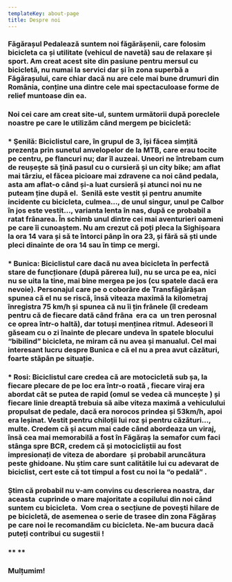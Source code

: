 ```yaml
---
templateKey: about-page
title: Despre noi
---
```

### **Făgărașul Pedalează suntem noi făgărășenii, care folosim bicicleta ca și utilitate (vehicul de navetă) sau de relaxare și sport. Am creat acest site din pasiune pentru mersul cu bicicletă, nu numai la servici dar și în zona superbă a Făgărașului, care chiar dacă nu are cele mai bune drumuri din România, conține una dintre cele mai spectaculoase forme de relief muntoase din ea.**

### **Noi cei care am creat site-ul, suntem următorii după poreclele noastre pe care le utilizăm când mergem pe bicicletă:**

### **\* Şenilă: Biciclistul care, în grupul de 3, își făcea simțită prezența prin sunetul anvelopelor de la MTB, care erau tocite pe centru, pe flancuri nu; dar îl auzeai. Uneori ne întrebam cum de reușește să țină pasul cu o cursieră și un city bike; am aflat mai târziu, el făcea picioare mai zdravene ca noi când pedala, asta am aflat-o când și-a luat cursieră și atunci noi nu ne puteam ține după el.  Senilă este vestit și pentru anumite incidente cu bicicleta, culmea…, de unul singur, unul pe Calbor în jos este vestit…, varianta lenta în nas, după ce probabil a ratat frânarea. În schimb unul dintre cei mai aventurieri oameni pe care îi cunoaștem. Nu am crezut că poți pleca la Sighișoara la ora 14 vara și să te întorci pânp în ora 23, și fără să ști unde pleci dinainte de ora 14 sau în timp ce mergi.**

### **\* Bunica: Biciclistul care dacă nu avea bicicleta în perfectă stare de funcționare (după părerea lui), nu se urca pe ea, nici nu se uita la tine, mai bine mergea pe jos (cu spatele dacă era nevoie). Personajul care pe o coborâre de Transfăgărășan spunea că el nu se riscă, însă viteaza maximă la kilometraj înregistra 75 km/h și spunea că nu îi țin frânele (îl credeam pentru că de fiecare dată când frâna  era ca  un tren perosnal ce oprea într-o haltă), dar totuși menținea ritmul. Adeseori îl găseam cu o zi înainte de plecare undeva în spatele blocului “bibilind” bicicleta, ne miram că nu avea și manualul. Cel mai interesant lucru despre Bunica e că el nu a prea avut căzături, foarte stăpân pe situație.**

### **\* Rosi: Biciclistul care credea că are motocicletă sub șa, la fiecare plecare de pe loc era într-o roată , fiecare viraj era abordat cât se putea de rapid (omul se vedea că muncește ) și fiecare linie dreaptă trebuia să aibe viteza maximă a vehiculului propulsat de pedale, dacă era norocos prindea și 53km/h, apoi era leșinat. Vestit pentru chiloții lui roz și pentru căzături…, multe. Credem că și acum mai cade când abordeaza un viraj, însă cea mai memorabilă a fost în Făgăraș la semafor cum faci stânga spre BCR, credem că și motocicliștii au fost impresionați de viteza de abordare  și probabil aruncătura peste ghidoane. Nu știm care sunt calitătile lui cu adevarat de biciclist, cert este că tot timpul a fost cu noi la “o pedală” .**

### **Știm că probabil nu v-am convins cu descrierea noastra, dar aceasta  cuprinde o mare majoritate a copilului din noi când suntem cu bicicleta.  Vom crea o secțiune de povești hilare de pe bicicletă, de asemenea o serie de trasee din zona Făgăraș pe care noi le recomandăm cu bicicleta. Ne-am bucura dacă puteți contribui cu sugestii !**

### ** **

### **Mulțumim!**
